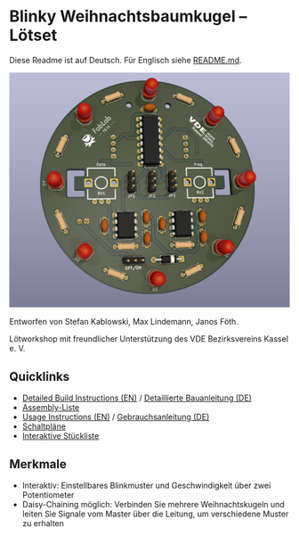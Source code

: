 # Blinky Weihnachtsbaumkugel – Lötset
Diese Readme ist auf Deutsch. Für Englisch siehe [README.md](/README.md).

![PCB-Vorderseite](/documentation/images/front_small_low_res.png)

Entworfen von Stefan Kablowski, Max Lindemann, Janos Föth.

Lötworkshop mit freundlicher Unterstützung des VDE Bezirksvereins Kassel e. V.

## Quicklinks

- [Detailed Build Instructions (EN)](/documentation/Build%20Instructions.md) / [ Detaillierte Bauanleitung (DE)](/documentation/Build%20Instructions%20DE.md)
- [Assembly-Liste](/documentation/Assembly%20List.md)
- [Usage Instructions (EN)](/documentation/Usage%20Instructions.md) / [Gebrauchsanleitung (DE)](/documentation/Usage%20Instructions%20DE.md)
- [Schaltpläne](/documentation/schematics.md)
- [Interaktive Stückliste](https://fablab-fb16.github.io/pcb_workshop_christmas_2023/)

## Merkmale
- Interaktiv: Einstellbares Blinkmuster und Geschwindigkeit über zwei Potentiometer
- Daisy-Chaining möglich: Verbinden Sie mehrere Weihnachtskugeln und leiten Sie Signale vom Master über die Leitung, um verschiedene Muster zu erhalten